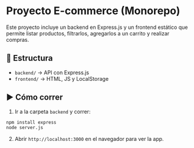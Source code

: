 
# Proyecto E-commerce (Monorepo)

Este proyecto incluye un backend en Express.js y un frontend estático que permite listar productos, filtrarlos, agregarlos a un carrito y realizar compras.

## 📂 Estructura

- `backend/` → API con Express.js
- `frontend/` → HTML, JS y LocalStorage

## ▶️ Cómo correr

1. Ir a la carpeta `backend` y correr:

```bash
npm install express
node server.js
```

2. Abrir `http://localhost:3000` en el navegador para ver la app.
